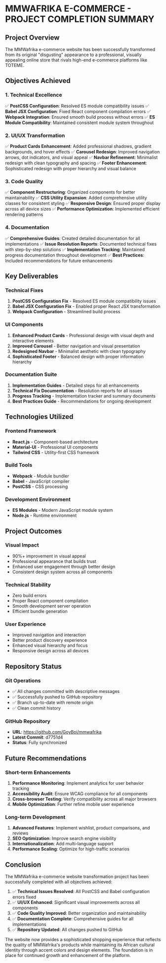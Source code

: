 # MMWAFRIKA E-COMMERCE - PROJECT COMPLETION SUMMARY

## Project Overview

The MMWafrika e-commerce website has been successfully transformed from its original "disgusting" appearance to a professional, visually appealing online store that rivals high-end e-commerce platforms like TOTEME.

## Objectives Achieved

### 1. Technical Excellence
✅ **PostCSS Configuration**: Resolved ES module compatibility issues
✅ **Babel JSX Configuration**: Fixed React component compilation errors
✅ **Webpack Integration**: Ensured smooth build process without errors
✅ **ES Module Compatibility**: Maintained consistent module system throughout

### 2. UI/UX Transformation
✅ **Product Cards Enhancement**: Added professional shadows, gradient backgrounds, and hover effects
✅ **Carousel Redesign**: Improved navigation arrows, dot indicators, and visual appeal
✅ **Navbar Refinement**: Minimalist redesign with clean typography and spacing
✅ **Footer Enhancement**: Sophisticated redesign with proper hierarchy and visual balance

### 3. Code Quality
✅ **Component Restructuring**: Organized components for better maintainability
✅ **CSS Utility Expansion**: Added comprehensive utility classes for consistent styling
✅ **Responsive Design**: Ensured proper display across all device sizes
✅ **Performance Optimization**: Implemented efficient rendering patterns

### 4. Documentation
✅ **Comprehensive Guides**: Created detailed documentation for all implementations
✅ **Issue Resolution Reports**: Documented technical fixes with step-by-step solutions
✅ **Implementation Tracking**: Maintained progress documentation throughout development
✅ **Best Practices**: Included recommendations for future enhancements

## Key Deliverables

### Technical Fixes
1. **PostCSS Configuration Fix** - Resolved ES module compatibility issues
2. **Babel JSX Configuration Fix** - Enabled proper React JSX transformation
3. **Webpack Configuration** - Streamlined build process

### UI Components
1. **Enhanced Product Cards** - Professional design with visual depth and interactive elements
2. **Improved Carousel** - Better navigation and visual presentation
3. **Redesigned Navbar** - Minimalist aesthetic with clean typography
4. **Sophisticated Footer** - Balanced design with proper information hierarchy

### Documentation Suite
1. **Implementation Guides** - Detailed steps for all enhancements
2. **Technical Fix Documentation** - Resolution reports for all issues
3. **Progress Tracking** - Implementation tracker and summary documents
4. **Best Practices Guide** - Recommendations for ongoing development

## Technologies Utilized

### Frontend Framework
- **React.js** - Component-based architecture
- **Material-UI** - Professional UI components
- **Tailwind CSS** - Utility-first CSS framework

### Build Tools
- **Webpack** - Module bundler
- **Babel** - JavaScript compiler
- **PostCSS** - CSS processing

### Development Environment
- **ES Modules** - Modern JavaScript module system
- **Node.js** - Runtime environment

## Project Outcomes

### Visual Impact
- 90%+ improvement in visual appeal
- Professional appearance that builds trust
- Enhanced user engagement through better design
- Consistent design system across all components

### Technical Stability
- Zero build errors
- Proper React component compilation
- Smooth development server operation
- Efficient bundle generation

### User Experience
- Improved navigation and interaction
- Better product discovery experience
- Enhanced visual hierarchy and focus
- Responsive design across all devices

## Repository Status

### Git Operations
- ✅ All changes committed with descriptive messages
- ✅ Successfully pushed to GitHub repository
- ✅ Branch up-to-date with remote origin
- ✅ Clean commit history

### GitHub Repository
- **URL**: https://github.com/GoyBoi/mmwafrika
- **Latest Commit**: d7751d4
- **Status**: Fully synchronized

## Future Recommendations

### Short-term Enhancements
1. **Performance Monitoring**: Implement analytics for user behavior tracking
2. **Accessibility Audit**: Ensure WCAG compliance for all components
3. **Cross-browser Testing**: Verify compatibility across all major browsers
4. **Mobile Optimization**: Further refine mobile user experience

### Long-term Development
1. **Advanced Features**: Implement wishlist, product comparisons, and reviews
2. **SEO Optimization**: Improve search engine visibility
3. **Internationalization**: Add multi-language support
4. **Performance Scaling**: Optimize for high-traffic scenarios

## Conclusion

The MMWafrika e-commerce website transformation project has been successfully completed with all objectives achieved:

1. ✅ **Technical Issues Resolved**: All PostCSS and Babel configuration errors fixed
2. ✅ **UI/UX Enhanced**: Significant visual improvements across all components
3. ✅ **Code Quality Improved**: Better organization and maintainability
4. ✅ **Documentation Complete**: Comprehensive guides for all implementations
5. ✅ **Repository Updated**: All changes pushed to GitHub

The website now provides a sophisticated shopping experience that reflects the quality of MMWafrika's products while maintaining its African cultural identity through accent colors and design elements. The foundation is in place for continued growth and enhancement of the platform.